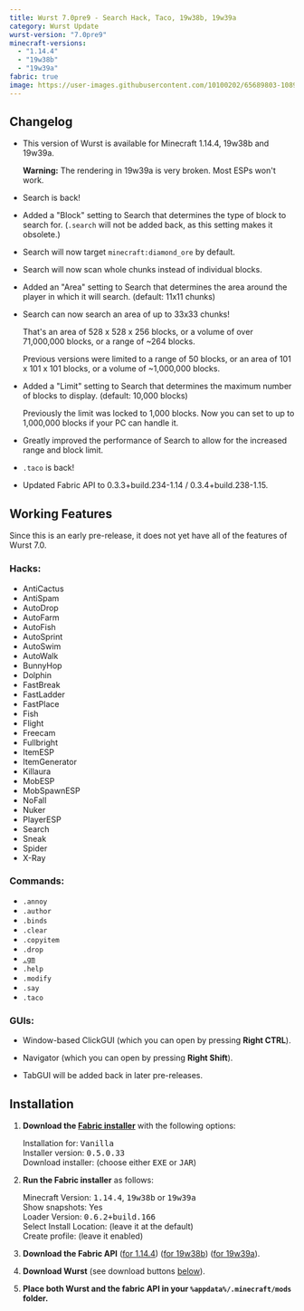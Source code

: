 ```yaml
---
title: Wurst 7.0pre9 - Search Hack, Taco, 19w38b, 19w39a
category: Wurst Update
wurst-version: "7.0pre9"
minecraft-versions:
  - "1.14.4"
  - "19w38b"
  - "19w39a"
fabric: true
image: https://user-images.githubusercontent.com/10100202/65689803-1089c700-e06e-11e9-9e67-3e4766b36a0b.jpg
---
```

## Changelog

- This version of Wurst is available for Minecraft 1.14.4, 19w38b and 19w39a.
  
  **Warning:** The rendering in 19w39a is very broken. Most ESPs won't work.

- Search is back!

- Added a "Block" setting to Search that determines the type of block to search for. (`.search` will not be added back, as this setting makes it obsolete.)

- Search will now target `minecraft:diamond_ore` by default.

- Search will now scan whole chunks instead of individual blocks.

- Added an "Area" setting to Search that determines the area around the player in which it will search. (default: 11x11 chunks)

- Search can now search an area of up to 33x33 chunks!

  That's an area of 528 x 528 x 256 blocks, or a volume of over 71,000,000 blocks, or a range of ~264 blocks.

  Previous versions were limited to a range of 50 blocks, or an area of 101 x 101 x 101 blocks, or a volume of ~1,000,000 blocks.

- Added a "Limit" setting to Search that determines the maximum number of blocks to display. (default: 10,000 blocks)

  Previously the limit was locked to 1,000 blocks. Now you can set to up to 1,000,000 blocks if your PC can handle it.

- Greatly improved the performance of Search to allow for the increased range and block limit.

- `.taco` is back!

- Updated Fabric API to 0.3.3+build.234-1.14 / 0.3.4+build.238-1.15.

## Working Features

Since this is an early pre-release, it does not yet have all of the features of Wurst 7.0.

### Hacks:

- AntiCactus
- AntiSpam
- AutoDrop
- AutoFarm
- AutoFish
- AutoSprint
- AutoSwim
- AutoWalk
- BunnyHop
- Dolphin
- FastBreak
- FastLadder
- FastPlace
- Fish
- Flight
- Freecam
- Fullbright
- ItemESP
- ItemGenerator
- Killaura
- MobESP
- MobSpawnESP
- NoFall
- Nuker
- PlayerESP
- Search
- Sneak
- Spider
- X-Ray

### Commands:

- `.annoy`
- `.author`
- `.binds`
- `.clear`
- `.copyitem`
- `.drop`
- <a href="https://wiki.wurstclient.net/cmd/gm"><code>.gm</code></a>
- `.help`
- `.modify`
- `.say`
- `.taco`

### GUIs:

- Window-based ClickGUI (which you can open by pressing **Right CTRL**).

- Navigator (which you can open by pressing **Right Shift**).

- TabGUI will be added back in later pre-releases.

## Installation

1. **Download the <a href="https://fabricmc.net/use/" target="_blank" rel="nofollow">Fabric installer</a>** with the following options:

   Installation for: <kbd>Vanilla</kbd>  
   Installer version: <kbd>0.5.0.33</kbd>  
   Download installer: (choose either <kbd>EXE</kbd> or <kbd>JAR</kbd>)

1. **Run the Fabric installer** as follows:

   Minecraft Version: <kbd>1.14.4</kbd>, <kbd>19w38b</kbd> or <kbd>19w39a</kbd>  
   Show snapshots: Yes  
   Loader Version: <kbd>0.6.2+build.166</kbd>  
   Select Install Location: (leave it at the default)  
   Create profile: (leave it enabled)

1. **Download the Fabric API** (<a href="https://www.curseforge.com/minecraft/mc-mods/fabric-api/files/2791092" target="_blank" rel="nofollow">for 1.14.4</a>) (<a href="https://www.curseforge.com/minecraft/mc-mods/fabric-api/files/2794490" target="_blank" rel="nofollow">for 19w38b</a>) (<a href="https://www.curseforge.com/minecraft/mc-mods/fabric-api/files/2798869" target="_blank" rel="nofollow">for 19w39a</a>).

1. **Download Wurst** (see download buttons [below](#downloads)).

1. **Place both Wurst and the fabric API in your `%appdata%/.minecraft/mods` folder.**
